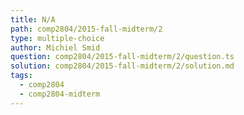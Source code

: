 ```yaml
---
title: N/A
path: comp2804/2015-fall-midterm/2
type: multiple-choice
author: Michiel Smid
question: comp2804/2015-fall-midterm/2/question.ts
solution: comp2804/2015-fall-midterm/2/solution.md
tags:
  - comp2804
  - comp2804-midterm
---
```

